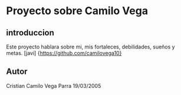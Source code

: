 # Proyecto sobre Camilo Vega
## introduccion
Este proyecto hablara sobre mi, mis fortaleces, debilidades, sueños y metas.
[javi] {https://github.com/camilovega10}
## Autor
Cristian Camilo Vega Parra 19/03/2005